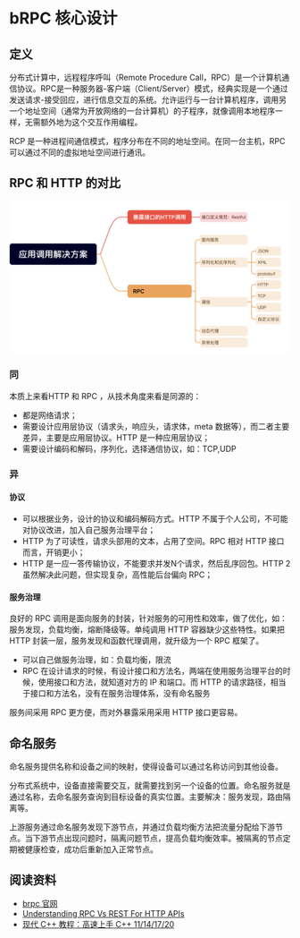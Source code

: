 # bRPC 核心设计

## 定义

分布式计算中，远程程序呼叫（Remote Procedure Call，RPC）是一个计算机通信协议。RPC是一种服务器-客户端（Client/Server）模式，经典实现是一个通过发送请求-接受回应，进行信息交互的系统。允许运行与一台计算机程序，调用另一个地址空间（通常为开放网络的一台计算机）的子程序，就像调用本地程序一样，无需额外地为这个交互作用编程。

RCP 是一种进程间通信模式，程序分布在不同的地址空间。在同一台主机，RPC 可以通过不同的虚拟地址空间进行通讯。

## RPC 和 HTTP 的对比

![RPC 和 HTTP 关系](./rpc_http_outline.png)

### 同

本质上来看HTTP 和 RPC ，从技术角度来看是同源的：
- 都是网络请求；
- 需要设计应用层协议（请求头，响应头，请求体，meta 数据等），而二者主要差异，主要是应用层协议。HTTP 是一种应用层协议；
- 需要设计编码和解码，序列化，选择通信协议，如：TCP,UDP

### 异

#### 协议
- 可以根据业务，设计的协议和编码解码方式。HTTP 不属于个人公司，不可能对协议改进，加入自己服务治理平台；
- HTTP 为了可读性，请求头部用的文本，占用了空间。RPC 相对 HTTP 接口而言，开销更小；
- HTTP 是一应一答传输协议，不能要求并发N个请求，然后乱序回包。HTTP 2 虽然解决此问题，但实现复杂，高性能后台偏向 RPC；

#### 服务治理

良好的 RPC 调用是面向服务的封装，针对服务的可用性和效率，做了优化，如：服务发现，负载均衡，熔断降级等。单纯调用 HTTP 容器缺少这些特性。如果把 HTTP 封装一层，服务发现和函数代理调用，就升级为一个 RPC 框架了。

- 可以自己做服务治理，如：负载均衡，限流
- RPC 在设计请求的时候，有设计接口和方法名，两端在使用服务治理平台的时候，使用接口和方法，就知道对方的 IP 和端口。而 HTTP 的请求路径，相当于接口和方法名，没有在服务治理体系，没有命名服务

服务间采用 RPC 更方便，而对外暴露采用采用 HTTP 接口更容易。

## 命名服务

命名服务提供名称和设备之间的映射，使得设备可以通过名称访问到其他设备。

分布式系统中，设备直接需要交互，就需要找到另一个设备的位置。命名服务就是通过名称，去命名服务查询到目标设备的真实位置。主要解决：服务发现，路由隔离等。

上游服务通过命名服务发现下游节点，并通过负载均衡方法把流量分配给下游节点。当下游节点出现问题时，隔离问题节点，提高负载均衡效率。被隔离的节点定期被健康检查，成功后重新加入正常节点。

## 阅读资料

- [brpc 官网](https://brpc.apache.org/zh/)
- [Understanding RPC Vs REST For HTTP APIs](https://www.smashingmagazine.com/2016/09/understanding-rest-and-rpc-for-http-apis/)
- [ 现代 C++ 教程：高速上手 C++ 11/14/17/20](https://changkun.de/modern-cpp/zh-cn/01-intro/)
